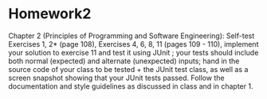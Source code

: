 # Homework2
Chapter 2 (Principles of Programming and Software Engineering): Self-test Exercises 1, 2* 
(page 108), Exercises 4, 6, 8, 11 (pages 109 - 110), implement your solution to exercise 11 and 
test it using JUnit ; your tests should include both normal (expected) and alternate (unexpected) inputs; 
hand in the source code of your class to be tested + the JUnit test class, as well as a screen snapshot 
showing that your JUnit tests passed. Follow the documentation and style guidelines as discussed in class and in chapter 1. 
